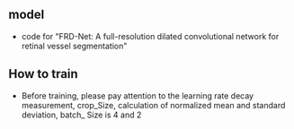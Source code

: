 ## model

* code for "FRD-Net: A full-resolution dilated convolutional network for retinal vessel segmentation"

## How to train

* Before training, please pay attention to the learning rate decay measurement, crop_Size, calculation of normalized
  mean and standard deviation, batch_ Size is 4 and 2
